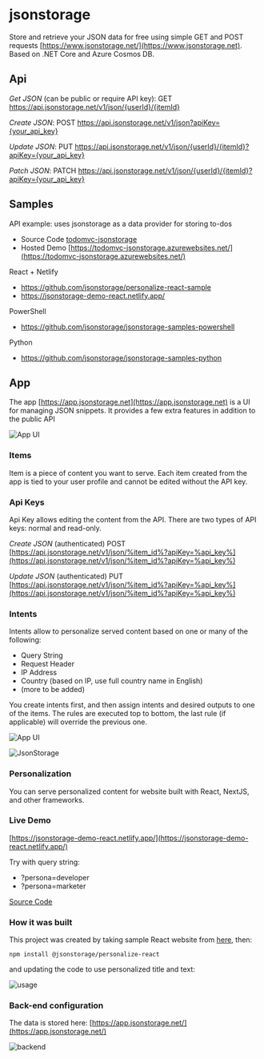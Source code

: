 # jsonstorage

Store and retrieve your JSON data for free using simple GET and POST requests [https://www.jsonstorage.net/](https://www.jsonstorage.net). Based on .NET Core and Azure Cosmos DB.

## Api

*Get JSON* (can be public or require API key):
GET https://api.jsonstorage.net/v1/json/{userId}/{itemId}

*Create JSON*:
POST https://api.jsonstorage.net/v1/json?apiKey={your_api_key}

*Update JSON*:
PUT https://api.jsonstorage.net/v1/json/{userId}/{itemId}?apiKey={your_api_key}

*Patch JSON*:
PATCH https://api.jsonstorage.net/v1/json/{userId}/{itemId}?apiKey={your_api_key}

## Samples

API example: uses jsonstorage as a data provider for storing to-dos
* Source Code [todomvc-jsonstorage](https://github.com/adoprog/todomvc-angular2-jsonstorage)
* Hosted Demo [https://todomvc-jsonstorage.azurewebsites.net/](https://todomvc-jsonstorage.azurewebsites.net/)

React + Netlify
* https://github.com/jsonstorage/personalize-react-sample
* https://jsonstorage-demo-react.netlify.app/

PowerShell
* https://github.com/jsonstorage/jsonstorage-samples-powershell

Python
* https://github.com/jsonstorage/jsonstorage-samples-python

## App

The app [https://app.jsonstorage.net](https://app.jsonstorage.net) is a UI for managing JSON snippets. It provides a few extra features in addition to the public API

![App UI](/docs/images/app.png)

### Items

Item is a piece of content you want to serve. Each item created from the app is tied to your user profile and cannot be edited without the API key.

### Api Keys

Api Key allows editing the content from the API. There are two types of API keys: normal and read-only.

*Create JSON* (authenticated)
POST [https://api.jsonstorage.net/v1/json/%item_id%?apiKey=%api_key%](https://api.jsonstorage.net/v1/json/%item_id%?apiKey=%api_key%)

*Update JSON* (authenticated)
PUT [https://api.jsonstorage.net/v1/json/%item_id%?apiKey=%api_key%](https://api.jsonstorage.net/v1/json/%item_id%?apiKey=%api_key%)

### Intents

Intents allow to personalize served content based on one or many of the following:

* Query String
* Request Header
* IP Address
* Country (based on IP, use full country name in English)
* (more to be added)

You create intents first, and then assign intents and desired outputs to one of the items. The rules are executed top to bottom, the last rule (if applicable) will override the previous one.

![App UI](/docs/images/virtual.png)

![JsonStorage](https://2.bp.blogspot.com/-iMkQcOCzFcs/WJI4rcHrLyI/AAAAAAAAEM4/Hcggu0JjauEY7NUpqioZIofZFyyuX1ffwCLcB/s1600/Plan.png)

### Personalization

You can serve personalized content for website built with React, NextJS, and other frameworks.

### Live Demo

[https://jsonstorage-demo-react.netlify.app/](https://jsonstorage-demo-react.netlify.app/)

Try with query string:

* ?persona=developer
* ?persona=marketer

[Source Code](https://github.com/adoprog/jsonstorage-demo-react)

### How it was built

This project was created by taking sample React website from [here](https://github.com/issaafalkattan/React-Landing-Page-Template), then:

```npm install @jsonstorage/personalize-react```

and updating the code to use personalized title and text:

![usage](/docs/images/usage.PNG)

### Back-end configuration

The data is stored here: [https://app.jsonstorage.net/](https://app.jsonstorage.net/)

![backend](/docs/images//backend.PNG)
